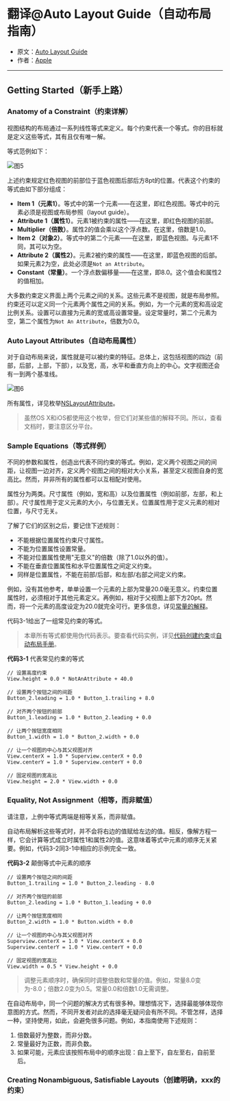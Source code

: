 # 翻译@Auto Layout Guide（自动布局指南）

- 原文：[Auto Layout Guide](https://developer.apple.com/library/content/documentation/UserExperience/Conceptual/AutolayoutPG/index.html#//apple_ref/doc/uid/TP40010853)
- 作者：[Apple](https://developer.apple.com/library/content/navigation/)

---

## Getting Started（新手上路）

### Anatomy of a Constraint（约束详解）

视图结构的布局通过一系列线性等式来定义。每个约束代表一个等式。你的目标就是定义这些等式，其有且仅有唯一解。

等式范例如下：

![图5]()

上述约束规定红色视图的前部位于蓝色视图后部后方8pt的位置。代表这个约束的等式由如下部分组成：

- **Item 1（元素1）**。等式中的第一个元素——在这里，即红色视图。等式中的元素必须是视图或布局参照（layout guide）。
- **Attribute 1（属性1）**。元素1被约束的属性——在这里，即红色视图的前部。
- **Multiplier（倍数）**。属性2的值会乘以这个浮点数。在这里，倍数是1.0。
- **Item 2（对象2）**。等式中的第二个元素——在这里，即蓝色视图。与元素1不同，其可以为空。
- **Attribute 2（属性2）**。元素2被约束的属性——在这里，即蓝色视图的后部。如果元素2为空，此处必须是`Not an Attribute`。
- **Constant（常量）**。一个浮点数偏移量——在这里，即8.0。这个值会和属性2的值相加。

大多数约束定义界面上两个元素之间的关系。这些元素不是视图，就是布局参照。约束还可以定义同一个元素两个属性之间的关系。例如，为一个元素的宽和高设定比例关系。设置可以直接为元素的宽或高设置常量。设定常量时，第二个元素为空，第二个属性为`Not An Attribute`，倍数为0.0。

### Auto Layout Attributes（自动布局属性）

对于自动布局来说，属性就是可以被约束的特征。总体上，这包括视图的四边（前部，后部，上部，下部），以及宽，高，水平和垂直方向上的中心。文字视图还会有一到两个基准线。

![图6]()

所有属性，详见枚举[NSLayoutAttribute](https://developer.apple.com/documentation/uikit/nslayoutattribute)。

>虽然OS X和iOS都使用这个枚举，但它们对某些值的解释不同。所以，查看文档时，要注意区分平台。

### Sample Equations（等式样例）

不同的参数和属性，创造出代表不同约束的等式。例如，定义两个视图之间的间距，让视图一边对齐，定义两个视图之间的相对大小关系，甚至定义视图自身的宽高比。然而，并非所有的属性都可以互相配对使用。

属性分为两类。尺寸属性（例如，宽和高）以及位置属性（例如前部，左部，和上部）。尺寸属性用于定义元素的大小，与位置无关。位置属性用于定义元素的相对位置，与尺寸无关。

了解了它们的区别之后，要记住下述规则：

- 不能根据位置属性约束尺寸属性。
- 不能为位置属性设置常量。
- 不能对位置属性使用"无意义"的倍数（除了1.0以外的值）。
- 不能在垂直位置属性和水平位置属性之间定义约束。
- 同样是位置属性，不能在前部/后部，和左部/右部之间定义约束。

例如，没有其他参考，单单设置一个元素的上部为常量20.0毫无意义。约束位置属性时，必须相对于其他元素定义。再例如，相对于父视图上部下方20pt。然而，将一个元素的高度设定为20.0就完全可行。更多信息，详见[常量的解释]()。

代码3-1给出了一组常见约束的等式。

>本章所有等式都使用伪代码表示。要查看代码实例，详见[代码创建约束](https://developer.apple.com/library/content/documentation/UserExperience/Conceptual/AutolayoutPG/ProgrammaticallyCreatingConstraints.html#//apple_ref/doc/uid/TP40010853-CH16-SW1)或[自动布局手册](https://developer.apple.com/library/content/documentation/UserExperience/Conceptual/AutolayoutPG/LayoutUsingStackViews.html#//apple_ref/doc/uid/TP40010853-CH3-SW1)。

**代码3-1** 代表常见约束的等式

```
// 设置高度约束
View.height = 0.0 * NotAnAttribute + 40.0
 
// 设置两个按钮之间的间距
Button_2.leading = 1.0 * Button_1.trailing + 8.0
 
// 对齐两个按钮的前部
Button_1.leading = 1.0 * Button_2.leading + 0.0
 
// 让两个按钮宽度相同
Button_1.width = 1.0 * Button_2.width + 0.0
 
// 让一个视图的中心与其父视图对齐
View.centerX = 1.0 * Superview.centerX + 0.0
View.centerY = 1.0 * Superview.centerY + 0.0
 
// 固定视图的宽高比
View.height = 2.0 * View.width + 0.0

```

### Equality, Not Assignment（相等，而非赋值）

请注意，上例中等式两端是相等关系，而非赋值。

自动布局解析这些等式时，并不会将右边的值赋给左边的值。相反，像解方程一样，它会计算等式成立时属性1和属性2的值。这意味着等式中元素的顺序无关紧要。例如，代码3-2同3-1中相应的示例完全一致。

**代码3-2** 颠倒等式中元素的顺序

```
// 设置两个按钮之间的间距
Button_1.trailing = 1.0 * Button_2.leading - 8.0
 
// 对齐两个按钮的前部
Button_2.leading = 1.0 * Button_1.leading + 0.0
 
// 让两个按钮宽度相同
Button_2.width = 1.0 * Button.width + 0.0
 
// 让一个视图的中心与其父视图对齐
Superview.centerX = 1.0 * View.centerX + 0.0
Superview.centerY = 1.0 * View.centerY + 0.0
 
// 固定视图的宽高比
View.width = 0.5 * View.height + 0.0
```

>调整元素顺序时，确保同时调整倍数和常量的值。例如，常量8.0变为-8.0；倍数2.0变为0.5。常量0.0和倍数1.0无需调整。

在自动布局中，同一个问题的解决方式有很多种。理想情况下，选择最能够体现你意图的方式。然而，不同开发者对此的选择毫无疑问会有所不同。不管怎样，选择一种，坚持使用，如此，会避免很多问题。例如，本指南使用下述规则：

1. 倍数最好为整数，而非分数。
2. 常量最好为正数，而非负数。
3. 如果可能，元素应该按照布局中的顺序出现：自上至下，自左至右，自前至后。

### Creating Nonambiguous, Satisfiable Layouts（创建明确，xxx的约束）